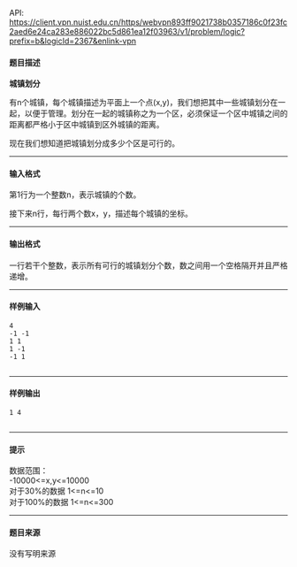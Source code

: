 API: https://client.vpn.nuist.edu.cn/https/webvpn893ff9021738b0357186c0f23fc2aed6e24ca283e886022bc5d861ea12f03963/v1/problem/logic?prefix=b&logicId=2367&enlink-vpn

#### 题目描述

**城镇划分**

有n个城镇，每个城镇描述为平面上一个点(x,y)，我们想把其中一些城镇划分在一起，以便于管理。划分在一起的城镇称之为一个区，必须保证一个区中城镇之间的距离都严格小于区中城镇到区外城镇的距离。

现在我们想知道把城镇划分成多少个区是可行的。

---

#### 输入格式

第1行为一个整数n，表示城镇的个数。

接下来n行，每行两个数x，y，描述每个城镇的坐标。

---

#### 输出格式

一行若干个整数，表示所有可行的城镇划分个数，数之间用一个空格隔开并且严格递增。

---

#### 样例输入
```
4
-1 -1
1 1
1 -1
-1 1
 

```

---

#### 样例输出
```
1 4
 

```

---

#### 提示

数据范围：  
\-10000<=x,y<=10000  
对于30%的数据 1<=n<=10  
对于100%的数据 1<=n<=300

---

#### 题目来源

没有写明来源